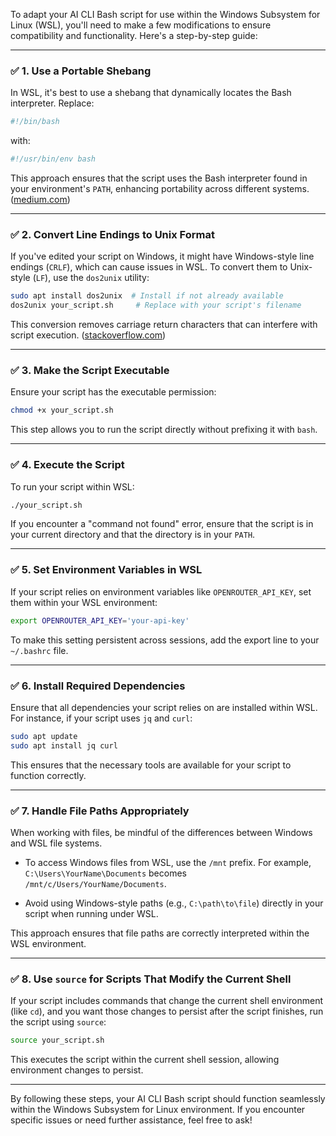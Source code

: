 To adapt your AI CLI Bash script for use within the Windows Subsystem for Linux (WSL), you'll need to make a few modifications to ensure compatibility and functionality. Here's a step-by-step guide:

---

### ✅ 1. Use a Portable Shebang

In WSL, it's best to use a shebang that dynamically locates the Bash interpreter. Replace:

```bash
#!/bin/bash
```

with:

```bash
#!/usr/bin/env bash
```

This approach ensures that the script uses the Bash interpreter found in your environment's `PATH`, enhancing portability across different systems. ([medium.com][1])

---

### ✅ 2. Convert Line Endings to Unix Format

If you've edited your script on Windows, it might have Windows-style line endings (`CRLF`), which can cause issues in WSL. To convert them to Unix-style (`LF`), use the `dos2unix` utility:

```bash
sudo apt install dos2unix  # Install if not already available
dos2unix your_script.sh     # Replace with your script's filename
```

This conversion removes carriage return characters that can interfere with script execution. ([stackoverflow.com][2])

---

### ✅ 3. Make the Script Executable

Ensure your script has the executable permission:

```bash
chmod +x your_script.sh
```

This step allows you to run the script directly without prefixing it with `bash`.

---

### ✅ 4. Execute the Script

To run your script within WSL:

```bash
./your_script.sh
```

If you encounter a "command not found" error, ensure that the script is in your current directory and that the directory is in your `PATH`.

---

### ✅ 5. Set Environment Variables in WSL

If your script relies on environment variables like `OPENROUTER_API_KEY`, set them within your WSL environment:

```bash
export OPENROUTER_API_KEY='your-api-key'
```

To make this setting persistent across sessions, add the export line to your `~/.bashrc` file.

---

### ✅ 6. Install Required Dependencies

Ensure that all dependencies your script relies on are installed within WSL. For instance, if your script uses `jq` and `curl`:

```bash
sudo apt update
sudo apt install jq curl
```

This ensures that the necessary tools are available for your script to function correctly.

---

### ✅ 7. Handle File Paths Appropriately

When working with files, be mindful of the differences between Windows and WSL file systems.

* To access Windows files from WSL, use the `/mnt` prefix. For example, `C:\Users\YourName\Documents` becomes `/mnt/c/Users/YourName/Documents`.

* Avoid using Windows-style paths (e.g., `C:\path\to\file`) directly in your script when running under WSL.

This approach ensures that file paths are correctly interpreted within the WSL environment.

---

### ✅ 8. Use `source` for Scripts That Modify the Current Shell

If your script includes commands that change the current shell environment (like `cd`), and you want those changes to persist after the script finishes, run the script using `source`:

```bash
source your_script.sh
```

This executes the script within the current shell session, allowing environment changes to persist.&#x20;

---

By following these steps, your AI CLI Bash script should function seamlessly within the Windows Subsystem for Linux environment. If you encounter specific issues or need further assistance, feel free to ask!

[1]: https://medium.com/%40redswitches/shebang-in-bash-and-python-scripts-best-practices-8c0a0b42c176?utm_source=chatgpt.com "How to Use Shebang in Bash and Python Scripts | Medium"
[2]: https://stackoverflow.com/questions/69311863/shebang-not-working-on-wsl-windows-subsystem-linux?utm_source=chatgpt.com "shebang not working on WSL (Windows Subsystem Linux)"
